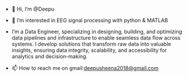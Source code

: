 - 👋 Hi, I’m @Deepu
- 👀 I’m interested in  EEG signal processing with python & MATLAB
- I’m a Data Engineer, specializing in designing, building, and optimizing data pipelines and infrastructure to enable seamless data flow across systems. I develop solutions that transform raw data into valuable insights, ensuring data integrity, scalability, and accessibility for analytics and decision-making.

- 📫 How to reach me on gmail:deepusheena2018@gmail.com

<!---
Deepu is a ✨ special ✨ repository because its `README.md` (this file) appears on your GitHub profile.
You can click the Preview link to take a look at your changes.
--->
